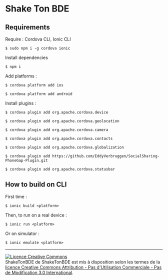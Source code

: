 Shake Ton BDE
===

## Requirements

Require : Cordova CLI, Ionic CLI

`$ sudo npm i -g cordova ionic`

Install dependencies

`$ npm i`

Add platforms :

`$ cordova platform add ios`

`$ cordova platform add android`

Install plugins :

`$ cordova plugin add org.apache.cordova.device`

`$ cordova plugin add org.apache.cordova.geolocation`

`$ cordova plugin add org.apache.cordova.camera`

`$ cordova plugin add org.apache.cordova.contacts`

`$ cordova plugin add org.apache.cordova.globalization`

`$ cordova plugin add https://github.com/EddyVerbruggen/SocialSharing-PhoneGap-Plugin.git`

`$ cordova plugin add org.apache.cordova.statusbar`

## How to build on CLI

First time :

`$ ionic build <platform>`

Then, to run on a real device :

`$ ionic run <platform>`

Or on simulator :

`$ ionic emulate <platform>`

---

<a rel="license" href="http://creativecommons.org/licenses/by-nc-nd/4.0/"><img alt="Licence Creative Commons" style="border-width:0" src="http://i.creativecommons.org/l/by-nc-nd/4.0/88x31.png" /></a><br /><span xmlns:dct="http://purl.org/dc/terms/" property="dct:title">ShakeTonBDE</span> de <span xmlns:cc="http://creativecommons.org/ns#" property="cc:attributionName">ShakeTonBDE</span> est mis à disposition selon les termes de la <a rel="license" href="http://creativecommons.org/licenses/by-nc-nd/3.0/">licence Creative Commons Attribution - Pas d&#39;Utilisation Commerciale - Pas de Modification 3.0 International</a>.
